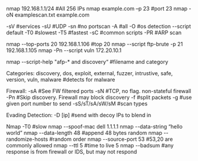 nmap 192.168.1.1/24 	#All 256 IPs
nmap example.com –p 23	#port 23
nmap -oN examplescan.txt example.com 

-sV	#services		-sU	#UDP
-sn	#no portscan	-A	#all 
-O	#os detection	--script default
-T0	#slowest		-T5	#fastest
-sC 	#common scripts 	-PR	#ARP scan

nmap --top-ports 20 192.168.1.106 #top 20
nmap --script ftp-brute -p 21 192.168.1.105 
nmap -Pn --script vuln 172.20.10.1

nmap --script-help "afp-* and discovery“
	#filename and category

Categories: 
discovery, dos, exploit, external, fuzzer, intrustive, safe, version, vuln, malware #detects for malware

Firewall:
-sA	#See FW filtered ports
-sN	#TCP, no flag. non-stateful firewall
-Pn	#Skip discovery. Firewall may block discovery
-f	#split packets
-g 	#use given port number to send
-sS/sT/sA/sW/sM	#scan types

Evading Detection:
-D [ip] 	#send with decoy IPs to blend in

Nmap -T0			#slow
nmap --spoof-mac dell 1.1.1.1
nmap --data-string “hello world”
nmap --data-length 48 	#append 48 bytes random
nmap --randomize-hosts	#random order
nmap --source-port 53 	#53,20 are commonly allowed
nmap --ttl 5		#time to live 5
nmap --badsum		#any response is from firewall or IDS, but may not respond
